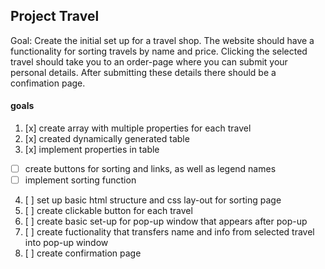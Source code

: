 ## Project Travel

Goal: Create the initial set up for a travel shop. The website should have a functionality for sorting travels by name and price. Clicking the selected travel should take you to an order-page where you can submit your personal details. After submitting these details there should be a confimation page.

#### goals
1. [x] create array with multiple properties for each travel
2. [x] created dynamically generated table
3. [x] implement properties in table
- [ ] create buttons for sorting and links, as well as legend names
- [ ] implement sorting function
4. [ ] set up basic html structure and css lay-out for sorting page
5. [ ] create clickable button for each travel
6. [ ] create basic set-up for pop-up window that appears after pop-up
7. [ ] create fuctionality that transfers name and info from selected travel into pop-up window
8. [ ] create confirmation page
